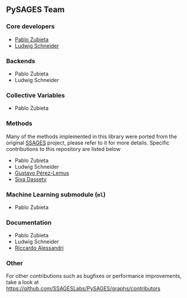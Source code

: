 PySAGES Team
------------

### Core developers

 - [Pablo Zubieta](https://github.com/pabloferz)
 - [Ludwig Schneider](https://github.com/InnocentBug)

### Backends

 - Pablo Zubieta
 - Ludwig Schneider

### Collective Variables

 - Pablo Zubieta

### Methods

Many of the methods implemented in this library were ported from the original
[SSAGES](https://github.com/SSAGESproject/SSAGES) project, please refer to it for more
details. Specific contributions to this repository are listed below

 - Pablo Zubieta
 - Ludwig Schneider
 - [Gustavo Pérez-Lemus](https://github.com/gustavor101)
 - [Siva Dassety](https://github.com/sivadasetty)

### Machine Learning submodule (`ml`)

 - Pablo Zubieta

### Documentation

 - Pablo Zubieta
 - Ludwig Schneider
 - [Riccardo Alessandri](https://github.com/ricalessandri)

### Other

For other contributions such as bugfixes or performance improvements, take a look at
https://github.com/SSAGESLabs/PySAGES/graphs/contributors
